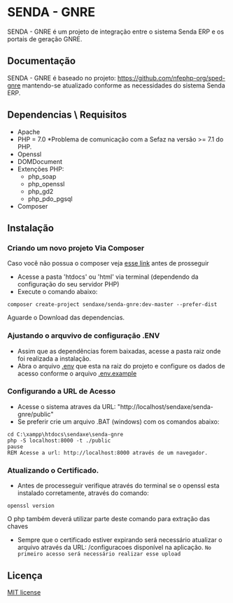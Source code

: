 # SENDA - GNRE

SENDA - GNRE é um projeto de integração entre o sistema Senda ERP e os portais de geração GNRE.

## Documentação
SENDA - GNRE é baseado no projeto: https://github.com/nfephp-org/sped-gnre mantendo-se atualizado conforme as necessidades do sistema Senda ERP.

## Dependencias \ Requisitos
- Apache
- PHP = 7.0 *Problema de comunicação com a Sefaz na versão >= 7.1 do PHP.
- Openssl
- DOMDocument
- Extenções PHP:
  - php_soap
  - php_openssl
  - php_gd2
  - php_pdo_pgsql
- Composer

## Instalação

### Criando um novo projeto Via Composer

Caso você não possua o composer veja [esse link](https://getcomposer.org/doc/01-basic-usage.md) antes de prosseguir

- Acesse a pasta 'htdocs' ou 'html' via terminal (dependendo da configuração do seu servidor PHP)
- Execute o comando abaixo:
``` terminal
composer create-project sendaxe/senda-gnre:dev-master --prefer-dist
```
Aguarde o Download das dependencias.

### Ajustando o arquvivo de configuração .ENV
- Assim que as dependências forem baixadas, acesse a pasta raiz onde foi realizada a instalação.
- Abra o arquivo [.env](http://github.com/sendaxe/senda-gnre/blob/master/.env) que esta na raiz do projeto e configure os dados de acesso conforme o arquivo [.env.example](http://github.com/sendaxe/senda-gnre/blob/master/.env.example)

### Configurando a URL de Acesso
- Acesse o sistema atraves da URL: "http://localhost/sendaxe/senda-gnre/public" 
- Se preferir crie um arquivo .BAT (windows) com os comandos abaixo:
``` terminal
cd C:\xampp\htdocs\sendaxe\senda-gnre
php -S localhost:8000 -t ./public
pause
REM Acesse a url: http://localhost:8000 através de um navegador.
```
### Atualizando o Certificado.
- Antes de processeguir verifique através do terminal se o openssl esta instalado corretamente, através do comando:
```terminal
openssl version
```
O php também deverá utilizar parte deste comando para extração das chaves
- Sempre que o certificado estiver expirando será necessário atualizar o arquivo através da URL: /configuracoes disponível na aplicação.
```No primeiro acesso será necessário realizar esse upload```

## Licença
[MIT license](http://opensource.org/licenses/MIT)
